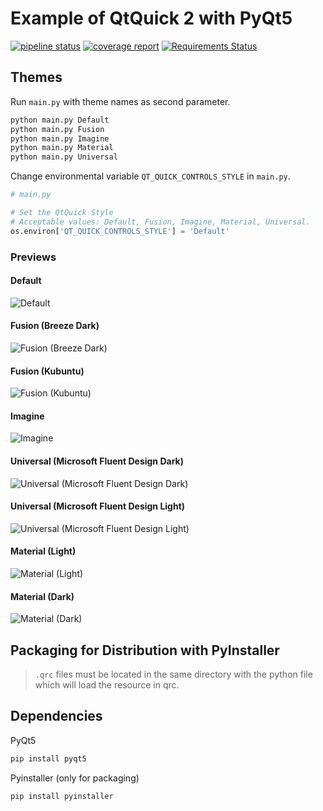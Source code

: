 # Example of QtQuick 2 with PyQt5

[![pipeline status](https://gitlab.com/GLaDOS1105/pyqt5-qtquick2-example/badges/master/pipeline.svg)](https://gitlab.com/GLaDOS1105/pyqt5-qtquick2-example/commits/master)
[![coverage report](https://gitlab.com/GLaDOS1105/pyqt5-qtquick2-example/badges/master/coverage.svg)](https://gitlab.com/GLaDOS1105/pyqt5-qtquick2-example/commits/master)
[![Requirements Status](https://requires.io/github/GLaDOS1105/pyqt5-qtquick2-example/requirements.svg?branch=master)](https://requires.io/github/GLaDOS1105/pyqt5-qtquick2-example/requirements/?branch=master)

## Themes

Run `main.py` with theme names as second parameter.

``` bash
python main.py Default
python main.py Fusion
python main.py Imagine
python main.py Material
python main.py Universal
```

Change environmental variable `QT_QUICK_CONTROLS_STYLE` in `main.py`.

``` python
# main.py

# Set the QtQuick Style
# Acceptable values: Default, Fusion, Imagine, Material, Universal.
os.environ['QT_QUICK_CONTROLS_STYLE'] = 'Default'
```

### Previews

#### Default

![Default](https://i.imgur.com/lwBOtnW.png)

#### Fusion (Breeze Dark)

![Fusion (Breeze Dark)](https://i.imgur.com/wUCiMmD.png)

#### Fusion (Kubuntu)

![Fusion (Kubuntu)](https://i.imgur.com/sQyEek4.png)

#### Imagine

![Imagine](https://i.imgur.com/yU3fb9J.png)

#### Universal (Microsoft Fluent Design Dark)

![Universal (Microsoft Fluent Design Dark)](https://i.imgur.com/74DDF2F.png)

#### Universal (Microsoft Fluent Design Light)

![Universal (Microsoft Fluent Design Light)](https://i.imgur.com/k96MevG.png)

#### Material (Light)

![Material (Light)](https://i.imgur.com/KozSAN1.png)

#### Material (Dark)

![Material (Dark)](https://i.imgur.com/QN8YUZW.png)

## Packaging for Distribution with PyInstaller

> `.qrc` files must be located in the same directory with the python file which will load the resource in qrc.

## Dependencies

PyQt5

``` bash
pip install pyqt5
```

Pyinstaller (only for packaging)

``` bash
pip install pyinstaller
```
